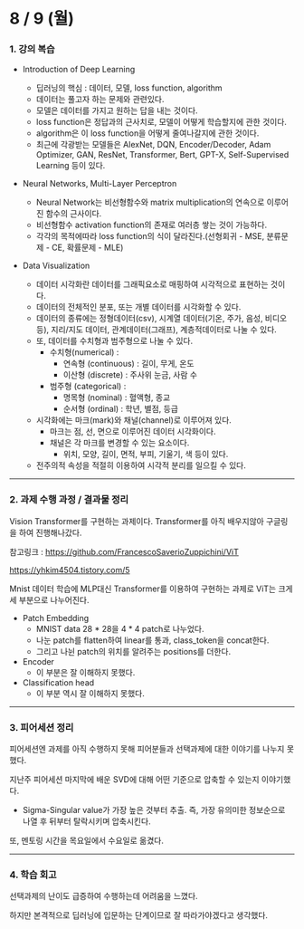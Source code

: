 # 8 / 9 (월)

### 1. 강의 복습
* Introduction of Deep Learning
    - 딥러닝의 핵심 : 데이터, 모델, loss function, algorithm
    - 데이터는 풀고자 하는 문제와 관련있다.
    - 모델은 데이터를 가지고 원하는 답을 내는 것이다.
    - loss function은 정답과의 근사치로, 모델이 어떻게 학습할지에 관한 것이다.
    - algorithm은 이 loss function을 어떻게 줄여나갈지에 관한 것이다.
    - 최근에 각광받는 모델들은 AlexNet, DQN, Encoder/Decoder, Adam Optimizer, GAN, ResNet, Transformer, Bert, GPT-X, Self-Supervised Learning 등이 있다.
    
* Neural Networks, Multi-Layer Perceptron
    - Neural Network는 비선형함수와 matrix multiplication의 연속으로 이루어진 함수의 근사이다.
    - 비선형함수 activation function의 존재로 여러층 쌓는 것이 가능하다.
    - 각각의 목적에따라 loss function의 식이 달라진다.(선형회귀 - MSE, 분류문제 - CE, 확률문제 - MLE)
    
* Data Visualization
    - 데이터 시각화란 데이터를 그래픽요소로 매핑하여 시각적으로 표현하는 것이다.
    - 데이터의 전체적인 분포, 또는 개별 데이터를 시각화할 수 있다.
    - 데이터의 종류에는 정형데이터(csv), 시계열 데이터(기온, 주가, 음성, 비디오 등), 지리/지도 데이터, 관계데이터(그래프), 계층적데이터로 나눌 수 있다.
    - 또, 데이터를 수치형과 범주형으로 나눌 수 있다.
        - 수치형(numerical) :
            - 연속형 (continuous) : 길이, 무게, 온도
            - 이산형 (discrete) : 주사위 눈금, 사람 수
        - 범주형 (categorical) :
            - 명목형 (nominal) : 혈액형, 종교
            - 순서형 (ordinal) : 학년, 별점, 등급
    - 시각화에는 마크(mark)와 채널(channel)로 이루어져 있다.
        - 마크는 점, 선, 면으로 이루어진 데이터 시각화이다.
        - 채널은 각 마크를 변경할 수 있는 요소이다.
            - 위치, 모양, 길이, 면적, 부피, 기울기, 색 등이 있다.
    - 전주의적 속성을 적절히 이용하여 시각적 분리를 일으킬 수 있다. 
---

### 2. 과제 수행 과정 / 결과물 정리
Vision Transformer를 구현하는 과제이다. Transformer를 아직 배우지않아 구글링을 하여 진행해나갔다.


참고링크 : https://github.com/FrancescoSaverioZuppichini/ViT

https://yhkim4504.tistory.com/5


Mnist 데이터 학습에 MLP대신 Transformer를 이용하여 구현하는 과제로 ViT는 크게 세 부분으로 나누어진다.
* Patch Embedding
    - MNIST data 28 * 28을 4 * 4 patch로  나누었다.
    - 나눈 patch를 flatten하여 linear를 통과, class_token을 concat한다.
    - 그리고 나뉜 patch의 위치를 알려주는 positions를 더한다.
* Encoder
    - 이 부분은 잘 이해하지 못했다. 
* Classification head
    - 이 부분 역시 잘 이해하지 못했다.

---
### 3. 피어세션 정리

피어세션엔 과제를 아직 수행하지 못해 피어분들과 선택과제에 대한 이야기를 나누지 못했다.

지난주 피어세션 마지막에 배운 SVD에 대해 어떤 기준으로 압축할 수 있는지 이야기했다.
- Sigma-Singular value가 가장 높은 것부터 추출. 즉, 가장 유의미한 정보순으로 나열 후 뒤부터 탈락시키며 압축시킨다.

또, 멘토링 시간을 목요일에서 수요일로 옮겼다.

---

### 4. 학습 회고

선택과제의 난이도 급증하여 수행하는데 어려움을 느꼈다.

하지만 본격적으로 딥러닝에 입문하는 단계이므로 잘 따라가야겠다고 생각했다.